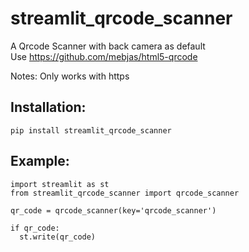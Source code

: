 # streamlit_qrcode_scanner

A Qrcode Scanner with back camera as default  
Use https://github.com/mebjas/html5-qrcode

Notes: Only works with https

## Installation:
````
pip install streamlit_qrcode_scanner
````

## Example:
```
import streamlit as st  
from streamlit_qrcode_scanner import qrcode_scanner  

qr_code = qrcode_scanner(key='qrcode_scanner')  

if qr_code:  
  st.write(qr_code) 
```

